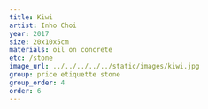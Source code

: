 ```yaml
---
title: Kiwi
artist: Inho Choi
year: 2017
size: 20x10x5cm
materials: oil on concrete
etc: /stone
image_url: ../../../../../static/images/kiwi.jpg
group: price etiquette stone
group_order: 4
order: 6
---
```

